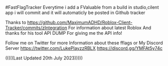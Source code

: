 #FastFlagTracker
Everytime i add a FValuable  from a build in studio,cilent app i will commit and it will automaticly be posted in Github tracker 

Thanks to https://github.com/MaximumADHD/Roblox-Client-Tracker/commits/zIntegration For information about latest Roblox
And thanks for his tool API DUMP For giving me the API info!

Follow me on Twitter for more Information about these fflags or My Discord Server
https://twitter.com/LukePlayzzRBLX
 https://discord.gg/YMFAt5y74c



(((((Last Updated 20th July 2023)))))
